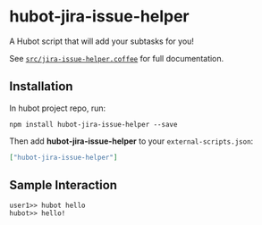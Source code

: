 # hubot-jira-issue-helper

A Hubot script that will add your subtasks for you!

See [`src/jira-issue-helper.coffee`](src/jira-issue-helper.coffee) for full documentation.

## Installation

In hubot project repo, run:

`npm install hubot-jira-issue-helper --save`

Then add **hubot-jira-issue-helper** to your `external-scripts.json`:

```json
["hubot-jira-issue-helper"]
```

## Sample Interaction

```
user1>> hubot hello
hubot>> hello!
```
